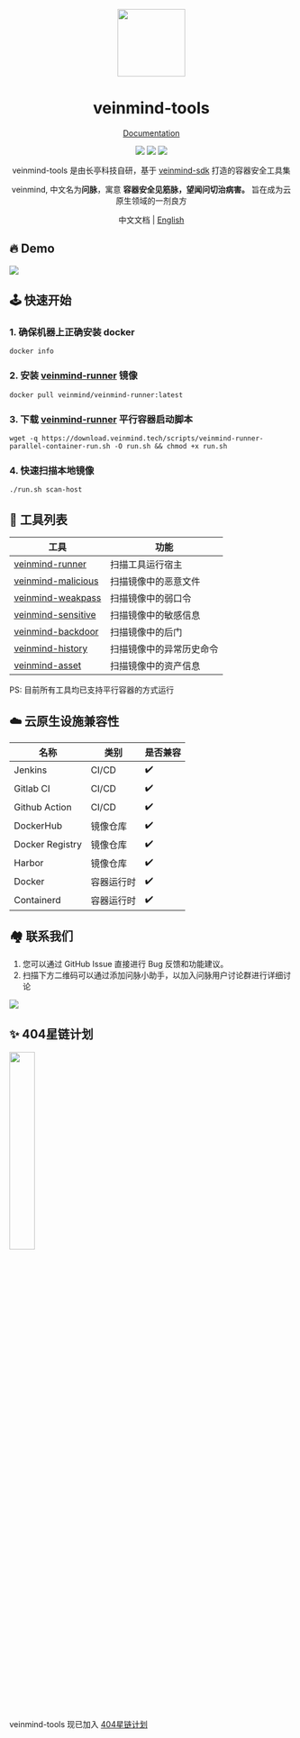 <p align="center">
  <img src="https://dinfinite.oss-cn-beijing.aliyuncs.com/image/20220428154824.png" width="120">
</p>
<h1 align="center"> veinmind-tools </h1>
<p align="center">
  <a href="https://veinmind.chaitin.com/docs/">Documentation</a> 
</p>

<p align="center">
<img src="https://img.shields.io/github/v/release/chaitin/veinmind-tools.svg" />
<img src="https://img.shields.io/github/release-date/chaitin/veinmind-tools.svg?color=blue&label=update" />
<img src="https://img.shields.io/badge/go report-A+-brightgreen.svg" />

<p align="center"> veinmind-tools 是由长亭科技自研，基于 <a href="https://github.com/chaitin/libveinmind">veinmind-sdk</a> 打造的容器安全工具集 </p>
<p align="center"> veinmind, 中文名为<b>问脉</b>，寓意 <b>容器安全见筋脉，望闻问切治病害。</b> 旨在成为云原生领域的一剂良方 </p>
</p>
<p align="center"> 中文文档 | <a href="README.en.md">English</a> </p>

## 🔥 Demo
![](https://dinfinite.oss-cn-beijing.aliyuncs.com/image/20220415144819.gif)


## 🕹️ 快速开始
### 1. 确保机器上正确安装 docker
```
docker info
```
### 2. 安装 [veinmind-runner](https://github.com/chaitin/veinmind-tools/tree/master/veinmind-runner) 镜像
```
docker pull veinmind/veinmind-runner:latest
```
### 3. 下载 [veinmind-runner](https://github.com/chaitin/veinmind-tools/tree/master/veinmind-runner) 平行容器启动脚本
```
wget -q https://download.veinmind.tech/scripts/veinmind-runner-parallel-container-run.sh -O run.sh && chmod +x run.sh
```
### 4. 快速扫描本地镜像
```
./run.sh scan-host
```


## 🔨 工具列表

| 工具                                                                                                     | 功能  | 
|--------------------------------------------------------------------------------------------------------|---|
| [veinmind-runner](veinmind-runner/README.md)                                                                     | 扫描工具运行宿主 |
| [veinmind-malicious](plugins/go/veinmind-malicious)     | 扫描镜像中的恶意文件  |
| [veinmind-weakpass](plugins/go/veinmind-weakpass)  | 扫描镜像中的弱口令  |
| [veinmind-sensitive](plugins/python/veinmind-sensitive) | 扫描镜像中的敏感信息  |
| [veinmind-backdoor](plugins/python/veinmind-backdoor) | 扫描镜像中的后门 |
| [veinmind-history](plugins/python/veinmind-history) | 扫描镜像中的异常历史命令 |
| [veinmind-asset](plugins/go/veinmind-asset)      | 扫描镜像中的资产信息 |
    
PS: 目前所有工具均已支持平行容器的方式运行

## ☁️ 云原生设施兼容性
| 名称 | 类别 | 是否兼容 |
|------|------|----------|
| Jenkins | CI/CD | ✔️ |
| Gitlab CI | CI/CD | ✔️ |
| Github Action | CI/CD | ✔️ |
| DockerHub | 镜像仓库 | ✔️ |
| Docker Registry | 镜像仓库 | ✔️ |
| Harbor | 镜像仓库 | ✔️ |
| Docker | 容器运行时 | ✔️ |
| Containerd | 容器运行时 | ✔️ |

## 🏘️ 联系我们
1. 您可以通过 GitHub Issue 直接进行 Bug 反馈和功能建议。
2. 扫描下方二维码可以通过添加问脉小助手，以加入问脉用户讨论群进行详细讨论

![](docs/veinmind-group-qrcode.jpg)

## ✨ 404星链计划
<img src="https://github.com/knownsec/404StarLink-Project/raw/master/logo.png" width="30%">

veinmind-tools 现已加入 [404星链计划](https://github.com/knownsec/404StarLink)
